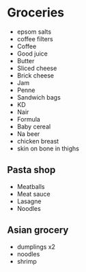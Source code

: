 # Groceries

- epsom salts
- coffee filters
- Coffee
- Good juice
- Butter
- Sliced cheese
- Brick cheese
- Jam
- Penne
- Sandwich bags
- KD
- Nair
- Formula
- Baby cereal
- Na beer
- chicken breast
- skin on bone in thighs

## Pasta shop

- Meatballs
- Meat sauce
- Lasagne
- Noodles

## Asian grocery

- dumplings x2
- noodles
- shrimp
